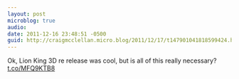 ```yaml
---
layout: post
microblog: true
audio: 
date: 2011-12-16 23:48:51 -0500
guid: http://craigmcclellan.micro.blog/2011/12/17/t147901041818599424.html
---
```

Ok, Lion King 3D re release was cool, but is all of this really necessary? [t.co/MFQ9KTB8](http://t.co/MFQ9KTB8)
